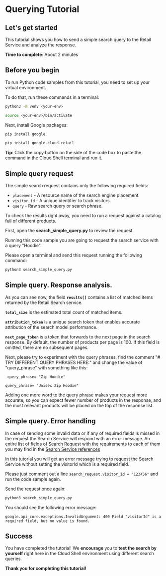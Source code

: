 # **Querying Tutorial**

## Let's get started

This tutorial shows you how to send a simple search query to the Retail Service and analyze the response.

**Time to complete**: About 2 minutes

## Before you begin

To run Python code samples from this tutorial, you need to set up your virtual environment.

To do that, run these commands in a terminal:


```bash
python3 -m venv <your-env>
```
```bash
source <your-env>/bin/activate
```

Next, install Google packages:

```bash
pip install google
```
```bash
pip install google-cloud-retail
```

**Tip**: Click the copy button on the side of the code box to paste the command in the Cloud Shell terminal and run it.

## Simple query request

The simple search request contains only the following required fields: 
  - ```placement``` - A resource name of the search engine placement.
  - ```visitor_id``` - A unique identifier to track visitors.
  - ```query``` - Raw search query or search phrase.

To check the results right away, you need to run a request against a catalog full of different products.

First, open the **search_simple_query.py** to review the request.

Running this code sample you are going to request the search service with a query "Hoodie".

Please open a terminal and  send this request running the following command:
```bash
python3 search_simple_query.py 
```

## Simple query. Response analysis.

As you can see now, the field **```results[]```** contains a list of matched items returned by the Retail Search service.

**```total_size```** is the estimated total count of matched items.

**```attribution_token```** is a unique search token that enables accurate attribution of the search model performance.

**```next_page_token```** is a token that forwards to the next page in the search response. By default, the number of products per page is 100. If this field is omitted, there are no subsequent pages.

Next, please try to experiment with the query phrases, find the comment "# TRY DIFFERENT QUERY PHRASES HERE:" 
and change the value of "query_phrase" with something like this:

``` query_phrase= "Zip Hoodie"``` 

```query_phrase= "Unisex Zip Hoodie"``` 

Adding one more word to the query phrase makes your request more accurate, so you can expect fewer number of products in the response, and the most relevant products will be placed on the top of the response list.

## Simple query. Error handling

In case of sending some invalid data or if any of required fields is missed in the request the Search Service will respond with an error message.
An entire list of fields of Search Request with the requirements to each of them you may find in the [Search Service references](https://cloud.google.com/retail/docs/reference/rpc/google.cloud.retail.v2#searchservice)

In this tutorial you will get an error message trying to request the Search Service without setting the visitorId which is a required field.

Please just comment out a line ```search_request.visitor_id = "123456"``` and run the code sample again.

Send the request once again:
```bash
python3 search_simple_query.py 
```

You should see the following error message:

```google.api_core.exceptions.InvalidArgument: 400 Field "visitorId" is a required field, but no value is found.```

## Success 

You have completed the tutorial! We **encourage** you to **test the search by yourself** right here in the Cloud Shell environment using different search queries.

**Thank you for completing this tutorial!**
